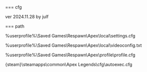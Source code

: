 === cfg

ver 2024.11.28 by julf

=== path

%userprofile%\Saved Games\Respawn\Apex\local\settings.cfg

%userprofile%\Saved Games\Respawn\Apex\local\videoconfig.txt

%userprofile%\Saved Games\Respawn\Apex\profile\profile.cfg

{steam}\steamapps\common\Apex Legends\cfg\autoexec.cfg
